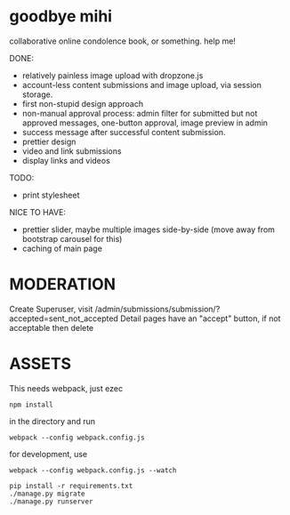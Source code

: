 # goodbye mihi

collaborative online condolence book, or something. help me!

DONE:
- relatively painless image upload with dropzone.js
- account-less content submissions and image upload, via session storage.
- first non-stupid design approach
- non-manual approval process: admin filter for submitted but not
  approved messages, one-button approval, image preview in admin
- success message after successful content submission.
- prettier design
- video and link submissions
- display links and videos

TODO:
- print stylesheet

NICE TO HAVE:
- prettier slider, maybe multiple images side-by-side (move away from
  bootstrap carousel for this)
- caching of main page

MODERATION
==========

Create Superuser, visit
/admin/submissions/submission/?accepted=sent_not_accepted
Detail pages have an "accept" button, if not acceptable then delete


ASSETS
======

This needs webpack, just ezec
```
npm install
```

in the directory and run
```
webpack --config webpack.config.js
```

for development, use
```
webpack --config webpack.config.js --watch
```


```
pip install -r requirements.txt
./manage.py migrate
./manage.py runserver
```

